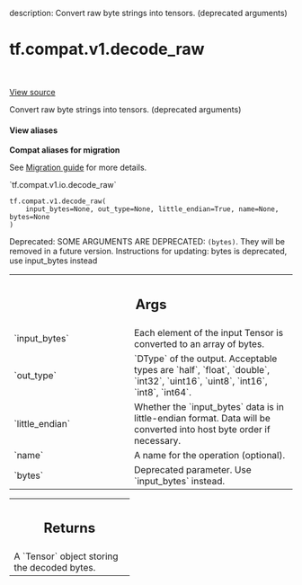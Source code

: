 description: Convert raw byte strings into tensors. (deprecated arguments)

<div itemscope itemtype="http://developers.google.com/ReferenceObject">
<meta itemprop="name" content="tf.compat.v1.decode_raw" />
<meta itemprop="path" content="Stable" />
</div>

# tf.compat.v1.decode_raw

<!-- Insert buttons and diff -->

<table class="tfo-notebook-buttons tfo-api nocontent" align="left">

</table>

<a target="_blank" class="external" href="/code/stable/tensorflow/python/ops/parsing_ops.py">View source</a>



Convert raw byte strings into tensors. (deprecated arguments)

<section class="expandable">
  <h4 class="showalways">View aliases</h4>
  <p>
<b>Compat aliases for migration</b>
<p>See
<a href="https://www.tensorflow.org/guide/migrate">Migration guide</a> for
more details.</p>
<p>`tf.compat.v1.io.decode_raw`</p>
</p>
</section>

<pre class="devsite-click-to-copy prettyprint lang-py tfo-signature-link">
<code>tf.compat.v1.decode_raw(
    input_bytes=None, out_type=None, little_endian=True, name=None, bytes=None
)
</code></pre>



<!-- Placeholder for "Used in" -->

Deprecated: SOME ARGUMENTS ARE DEPRECATED: `(bytes)`. They will be removed in a future version.
Instructions for updating:
bytes is deprecated, use input_bytes instead

<!-- Tabular view -->
 <table class="responsive fixed orange">
<colgroup><col width="214px"><col></colgroup>
<tr><th colspan="2"><h2 class="add-link">Args</h2></th></tr>

<tr>
<td>
`input_bytes`
</td>
<td>
  Each element of the input Tensor is converted to an array of bytes.
</td>
</tr><tr>
<td>
`out_type`
</td>
<td>
  `DType` of the output. Acceptable types are `half`, `float`, `double`,
`int32`, `uint16`, `uint8`, `int16`, `int8`, `int64`.
</td>
</tr><tr>
<td>
`little_endian`
</td>
<td>
  Whether the `input_bytes` data is in little-endian format. Data will be
converted into host byte order if necessary.
</td>
</tr><tr>
<td>
`name`
</td>
<td>
A name for the operation (optional).
</td>
</tr><tr>
<td>
`bytes`
</td>
<td>
Deprecated parameter. Use `input_bytes` instead.
</td>
</tr>
</table>



<!-- Tabular view -->
 <table class="responsive fixed orange">
<colgroup><col width="214px"><col></colgroup>
<tr><th colspan="2"><h2 class="add-link">Returns</h2></th></tr>
<tr class="alt">
<td colspan="2">
A `Tensor` object storing the decoded bytes.
</td>
</tr>

</table>

